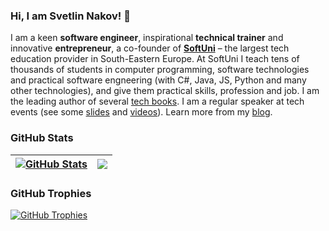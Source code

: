 ### Hi, I am Svetlin Nakov! 👋

I am a keen **software engineer**, inspirational **technical trainer** and innovative **entrepreneur**, a co-founder of **[SoftUni](https://softuni.org)** – the largest tech education provider in South-Eastern Europe. At SoftUni I teach tens of thousands of students in computer programming, software technologies and practical software engneering (with C#, Java, JS, Python and many other technologies), and give them practical skills, profession and job. I am the leading author of several [tech books](https://nakov.com/books). I am a regular speaker at tech events (see some [slides](https://slideshare.net/nakov) and [videos](https://www.youtube.com/c/CodeWithNakov)). Learn more from my [blog](https://nakov.com).

### GitHub Stats

| <a href="#"><img align="center" src="https://github-readme-stats.vercel.app/api?username=nakov&show_icons=true&include_all_commits=true&hide_border=true" alt="GitHub Stats" /></a> | <a href="#"><img align="center" src="https://github-readme-stats.vercel.app/api/top-langs/?username=nakov&layout=compact&hide_border=true" /></a> |
| ------------- | ------------- |

### GitHub Trophies

<a href="#"><img align="center" src="https://github-profile-trophy.vercel.app/?username=nakov&column=7" alt="GitHub Trophies" /></a>
